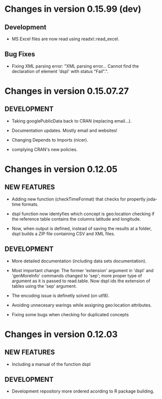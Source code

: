 # Changes in version 0.15.99 (dev)

## Development

*   MS Excel files are now read using readxl::read_excel.

## Bug Fixes

*   Fixing XML parsing error: "XML parsing error...
    Cannot find the declaration of element 'dspl' with status "Fail".".


# Changes in version 0.15.07.27

## DEVELOPMENT

*   Taking googlePublicData back to CRAN (replacing email...).

*   Documentation updates. Mostly email and websites!

*   Changing Depends to Imports (nicer).

*   complying CRAN's new policies.


# Changes in version 0.12.05

## NEW FEATURES

*   Adding new function (checkTimeFormat) that checks for propertly joda-time formats.

*   dspl function now identyfies which concept is geo:location checking if the reference table contains the columns latitude and longitude.

*   Now, when output is defined, instead of saving the results at a folder, dspl builds a ZIP file containing CSV and XML files.

## DEVELOPMENT

*   More detailed documentation (including data sets documentation).

*   Most important change: The former 'extension' argument in 'dspl' and 'genMoreInfo' commands changed to 'sep'; more proper type of argument as it is passed to read.table. Now dspl ids the extension of tables using the 'sep' argument.

*   The encoding issue is definetly solved (on utf8).

*   Avoiding unnecesary warings while assigning geo:location attributes.

*   Fixing some bugs when checking for duplicated concepts


# Changes in version 0.12.03

## NEW FEATURES

*   Including a manual of the function dspl

## DEVELOPMENT

*   Development repository more ordered acording to R package building.